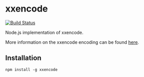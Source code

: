 xxencode
========

[![Build Status](https://travis-ci.org/zer0i3/node-xxencode.svg?branch=master)](https://travis-ci.org/zer0i3/node-xxencode)

Node.js implementation of xxencode.

More information on the xxencode encoding can be found [here](https://en.wikipedia.org/wiki/Xxencoding).

Installation
--------

```shell
npm install -g xxencode
```

